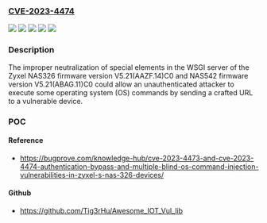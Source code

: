 ### [CVE-2023-4474](https://cve.mitre.org/cgi-bin/cvename.cgi?name=CVE-2023-4474)
![](https://img.shields.io/static/v1?label=Product&message=NAS326%20firmware&color=blue)
![](https://img.shields.io/static/v1?label=Product&message=NAS542%20firmware&color=blue)
![](https://img.shields.io/static/v1?label=Version&message=%3D%20V5.21(AAZF.14)C0%20&color=brighgreen)
![](https://img.shields.io/static/v1?label=Version&message=%3D%20V5.21(ABAG.11)C0%20&color=brighgreen)
![](https://img.shields.io/static/v1?label=Vulnerability&message=CWE-78%20Improper%20Neutralization%20of%20Special%20Elements%20used%20in%20an%20OS%20Command%20('OS%20Command%20Injection')&color=brighgreen)

### Description

The improper neutralization of special elements in the WSGI server of the Zyxel NAS326 firmware version V5.21(AAZF.14)C0 and NAS542 firmware version V5.21(ABAG.11)C0 could allow an unauthenticated attacker to execute some operating system (OS) commands by sending a crafted URL to a vulnerable device.

### POC

#### Reference
- https://bugprove.com/knowledge-hub/cve-2023-4473-and-cve-2023-4474-authentication-bypass-and-multiple-blind-os-command-injection-vulnerabilities-in-zyxel-s-nas-326-devices/

#### Github
- https://github.com/Tig3rHu/Awesome_IOT_Vul_lib

